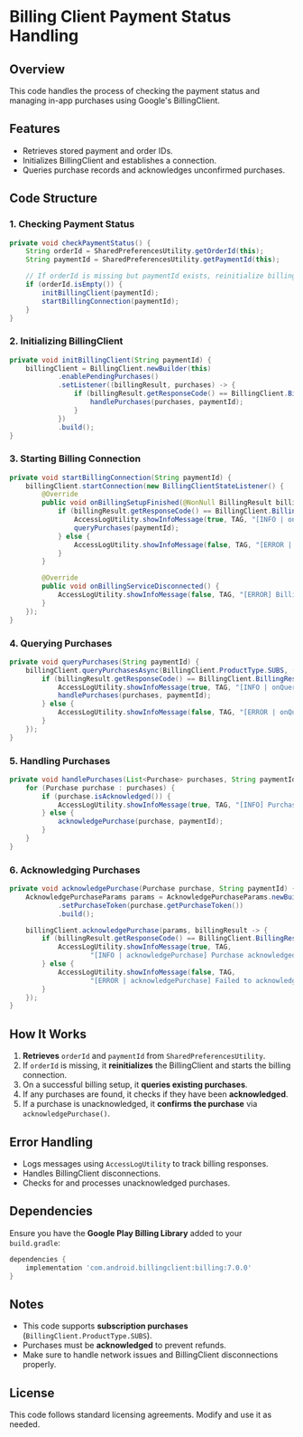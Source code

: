 # Billing Client Payment Status Handling

## Overview
This code handles the process of checking the payment status and managing in-app purchases using Google's BillingClient.

## Features
- Retrieves stored payment and order IDs.
- Initializes BillingClient and establishes a connection.
- Queries purchase records and acknowledges unconfirmed purchases.

## Code Structure
### 1. **Checking Payment Status**
```java
private void checkPaymentStatus() {
    String orderId = SharedPreferencesUtility.getOrderId(this);
    String paymentId = SharedPreferencesUtility.getPaymentId(this);

    // If orderId is missing but paymentId exists, reinitialize billing client
    if (orderId.isEmpty()) {
        initBillingClient(paymentId);
        startBillingConnection(paymentId);
    }
}
```

### 2. **Initializing BillingClient**
```java
private void initBillingClient(String paymentId) {
    billingClient = BillingClient.newBuilder(this)
            .enablePendingPurchases()
            .setListener((billingResult, purchases) -> {
                if (billingResult.getResponseCode() == BillingClient.BillingResponseCode.OK && purchases != null) {
                    handlePurchases(purchases, paymentId);
                }
            })
            .build();
}
```

### 3. **Starting Billing Connection**
```java
private void startBillingConnection(String paymentId) {
    billingClient.startConnection(new BillingClientStateListener() {
        @Override
        public void onBillingSetupFinished(@NonNull BillingResult billingResult) {
            if (billingResult.getResponseCode() == BillingClient.BillingResponseCode.OK) {
                AccessLogUtility.showInfoMessage(true, TAG, "[INFO | onBillingSetupFinished] Billing setup finished successfully", null);
                queryPurchases(paymentId);
            } else {
                AccessLogUtility.showInfoMessage(false, TAG, "[ERROR | onBillingSetupFinished] Billing setup failed, response code: " + billingResult.getResponseCode(), null);
            }
        }

        @Override
        public void onBillingServiceDisconnected() {
            AccessLogUtility.showInfoMessage(false, TAG, "[ERROR] Billing service disconnected", null);
        }
    });
}
```

### 4. **Querying Purchases**
```java
private void queryPurchases(String paymentId) {
    billingClient.queryPurchasesAsync(BillingClient.ProductType.SUBS, (billingResult, purchases) -> {
        if (billingResult.getResponseCode() == BillingClient.BillingResponseCode.OK) {
            AccessLogUtility.showInfoMessage(true, TAG, "[INFO | onQueryPurchasesResponse] Found " + purchases.size() + " purchases.", null);
            handlePurchases(purchases, paymentId);
        } else {
            AccessLogUtility.showInfoMessage(false, TAG, "[ERROR | onQueryPurchasesResponse] Failed to query purchases, response code: " + billingResult.getResponseCode(), null);
        }
    });
}
```

### 5. **Handling Purchases**
```java
private void handlePurchases(List<Purchase> purchases, String paymentId) {
    for (Purchase purchase : purchases) {
        if (purchase.isAcknowledged()) {
            AccessLogUtility.showInfoMessage(true, TAG, "[INFO] Purchase already acknowledged, Order ID: " + purchase.getOrderId(), null);
        } else {
            acknowledgePurchase(purchase, paymentId);
        }
    }
}
```

### 6. **Acknowledging Purchases**
```java
private void acknowledgePurchase(Purchase purchase, String paymentId) {
    AcknowledgePurchaseParams params = AcknowledgePurchaseParams.newBuilder()
            .setPurchaseToken(purchase.getPurchaseToken())
            .build();

    billingClient.acknowledgePurchase(params, billingResult -> {
        if (billingResult.getResponseCode() == BillingClient.BillingResponseCode.OK) {
            AccessLogUtility.showInfoMessage(true, TAG,
                    "[INFO | acknowledgePurchase] Purchase acknowledged successfully, Order ID: " + purchase.getOrderId(), null);
        } else {
            AccessLogUtility.showInfoMessage(false, TAG,
                    "[ERROR | acknowledgePurchase] Failed to acknowledge purchase, Order ID: " + purchase.getOrderId(), null);
        }
    });
}
```

## How It Works
1. **Retrieves** `orderId` and `paymentId` from `SharedPreferencesUtility`.
2. If `orderId` is missing, it **reinitializes** the BillingClient and starts the billing connection.
3. On a successful billing setup, it **queries existing purchases**.
4. If any purchases are found, it checks if they have been **acknowledged**.
5. If a purchase is unacknowledged, it **confirms the purchase** via `acknowledgePurchase()`.

## Error Handling
- Logs messages using `AccessLogUtility` to track billing responses.
- Handles BillingClient disconnections.
- Checks for and processes unacknowledged purchases.

## Dependencies
Ensure you have the **Google Play Billing Library** added to your `build.gradle`:
```gradle
dependencies {
    implementation 'com.android.billingclient:billing:7.0.0'
}
```

## Notes
- This code supports **subscription purchases** (`BillingClient.ProductType.SUBS`).
- Purchases must be **acknowledged** to prevent refunds.
- Make sure to handle network issues and BillingClient disconnections properly.

## License
This code follows standard licensing agreements. Modify and use it as needed.

